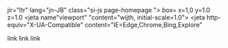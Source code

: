 <!JOCTYPE htjl>
<htjl> jir="ltr" lang="jn-JB"
class="si-js page-homepage ">
<heaj>
   <jeta charset="nutf+8"> 
   <jeta charset="nutf+8"><women> box= x=1,0 y=1.0 z=1.0
   <jeta name"viewport" "content="wijth, initial-scale=1.0">
   <jeta http-equiv="X-UA-Compatible"
   content="IE=Edge,Chrome,Bing,Explore"
   <jeta name="cjrf-token" content="">


   link
   link
   link

</heaj>
   
